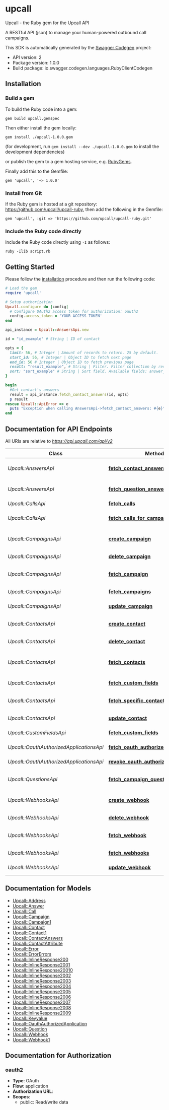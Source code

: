 # upcall

Upcall - the Ruby gem for the Upcall API

A RESTful API (json) to manage your human-powered outbound call campaigns.

This SDK is automatically generated by the [Swagger Codegen](https://github.com/swagger-api/swagger-codegen) project:

- API version: 2
- Package version: 1.0.0
- Build package: io.swagger.codegen.languages.RubyClientCodegen

## Installation

### Build a gem

To build the Ruby code into a gem:

```shell
gem build upcall.gemspec
```

Then either install the gem locally:

```shell
gem install ./upcall-1.0.0.gem
```
(for development, run `gem install --dev ./upcall-1.0.0.gem` to install the development dependencies)

or publish the gem to a gem hosting service, e.g. [RubyGems](https://rubygems.org/).

Finally add this to the Gemfile:

    gem 'upcall', '~> 1.0.0'

### Install from Git

If the Ruby gem is hosted at a git repository: https://github.com/upcall/upcall-ruby, then add the following in the Gemfile:

    gem 'upcall', :git => 'https://github.com/upcall/upcall-ruby.git'

### Include the Ruby code directly

Include the Ruby code directly using `-I` as follows:

```shell
ruby -Ilib script.rb
```

## Getting Started

Please follow the [installation](#installation) procedure and then run the following code:
```ruby
# Load the gem
require 'upcall'

# Setup authorization
Upcall.configure do |config|
  # Configure OAuth2 access token for authorization: oauth2
  config.access_token = 'YOUR ACCESS TOKEN'
end

api_instance = Upcall::AnswersApi.new

id = "id_example" # String | ID of contact

opts = { 
  limit: 56, # Integer | Amount of records to return. 25 by default.
  start_id: 56, # Integer | Object ID to fetch next page
  end_id: 56 # Integer | Object ID to fetch previous page
  result: "result_example", # String | Filter. Filter collection by result
  sort: "sort_example" # String | Sort field. Available fields: answer_type, created_at
}

begin
  #Get contact's answers
  result = api_instance.fetch_contact_answers(id, opts)
  p result
rescue Upcall::ApiError => e
  puts "Exception when calling AnswersApi->fetch_contact_answers: #{e}"
end

```

## Documentation for API Endpoints

All URIs are relative to *https://api.upcall.com/api/v2*

Class | Method | HTTP request | Description
------------ | ------------- | ------------- | -------------
*Upcall::AnswersApi* | [**fetch_contact_answers**](docs/AnswersApi.md#fetch_contact_answers) | **GET** /contacts/{id}/answers | Get contact's answers
*Upcall::AnswersApi* | [**fetch_question_answers**](docs/AnswersApi.md#fetch_question_answers) | **GET** /questions/{id}/answers | Get question's answers
*Upcall::CallsApi* | [**fetch_calls**](docs/CallsApi.md#fetch_calls) | **GET** /calls | Get all calls
*Upcall::CallsApi* | [**fetch_calls_for_campaign**](docs/CallsApi.md#fetch_calls_for_campaign) | **GET** /campaigns/{id}/calls | Get all calls for a campaign
*Upcall::CampaignsApi* | [**create_campaign**](docs/CampaignsApi.md#create_campaign) | **POST** /campaigns | Create a new campaign
*Upcall::CampaignsApi* | [**delete_campaign**](docs/CampaignsApi.md#delete_campaign) | **DELETE** /campaigns/{id} | Delete a campaign
*Upcall::CampaignsApi* | [**fetch_campaign**](docs/CampaignsApi.md#fetch_campaign) | **GET** /campaigns/{id} | Get a specific campaign
*Upcall::CampaignsApi* | [**fetch_campaigns**](docs/CampaignsApi.md#fetch_campaigns) | **GET** /campaigns | Get all campaigns
*Upcall::CampaignsApi* | [**update_campaign**](docs/CampaignsApi.md#update_campaign) | **PATCH** /campaigns/{id} | Update a campaign
*Upcall::ContactsApi* | [**create_contact**](docs/ContactsApi.md#create_contact) | **POST** /campaigns/{id}/contacts | Add a contact to a campaign
*Upcall::ContactsApi* | [**delete_contact**](docs/ContactsApi.md#delete_contact) | **DELETE** /contacts/{id} | Delete contact
*Upcall::ContactsApi* | [**fetch_contacts**](docs/ContactsApi.md#fetch_contacts) | **GET** /campaigns/{id}/contacts | Get contacts for a campaign
*Upcall::ContactsApi* | [**fetch_custom_fields**](docs/ContactsApi.md#fetch_custom_fields) | **GET** /contacts/{id}/custom_fields | Get custom fields
*Upcall::ContactsApi* | [**fetch_specific_contact**](docs/ContactsApi.md#fetch_specific_contact) | **GET** /contacts/{id} | Get a specific contact
*Upcall::ContactsApi* | [**update_contact**](docs/ContactsApi.md#update_contact) | **PATCH** /contacts/{id} | Update a contact
*Upcall::CustomFieldsApi* | [**fetch_custom_fields**](docs/CustomFieldsApi.md#fetch_custom_fields) | **GET** /contacts/{id}/custom_fields | Get custom fields
*Upcall::OauthAuthorizedApplicationsApi* | [**fetch_oauth_authorized_applications**](docs/OauthAuthorizedApplicationsApi.md#fetch_oauth_authorized_applications) | **GET** /oauth/authorized_applications | 
*Upcall::OauthAuthorizedApplicationsApi* | [**revoke_oauth_authorized_application**](docs/OauthAuthorizedApplicationsApi.md#revoke_oauth_authorized_application) | **DELETE** /oauth/authorized_applications/{id} | 
*Upcall::QuestionsApi* | [**fetch_campaign_questions**](docs/QuestionsApi.md#fetch_campaign_questions) | **GET** /campaigns/{id}/questions | Get campaign's questions
*Upcall::WebhooksApi* | [**create_webhook**](docs/WebhooksApi.md#create_webhook) | **POST** /webhooks | Create a new webhook
*Upcall::WebhooksApi* | [**delete_webhook**](docs/WebhooksApi.md#delete_webhook) | **DELETE** /webhooks/{id} | Delete a webhook
*Upcall::WebhooksApi* | [**fetch_webhook**](docs/WebhooksApi.md#fetch_webhook) | **GET** /webhooks/{id} | Get a specific webhook
*Upcall::WebhooksApi* | [**fetch_webhooks**](docs/WebhooksApi.md#fetch_webhooks) | **GET** /webhooks | Get all webhooks
*Upcall::WebhooksApi* | [**update_webhook**](docs/WebhooksApi.md#update_webhook) | **PATCH** /webhooks/{id} | Update a webhook


## Documentation for Models

 - [Upcall::Address](docs/Address.md)
 - [Upcall::Answer](docs/Answer.md)
 - [Upcall::Call](docs/Call.md)
 - [Upcall::Campaign](docs/Campaign.md)
 - [Upcall::Campaign1](docs/Campaign1.md)
 - [Upcall::Contact](docs/Contact.md)
 - [Upcall::Contact1](docs/Contact1.md)
 - [Upcall::ContactAnswers](docs/ContactAnswers.md)
 - [Upcall::ContactAttribute](docs/ContactAttribute.md)
 - [Upcall::Error](docs/Error.md)
 - [Upcall::ErrorErrors](docs/ErrorErrors.md)
 - [Upcall::InlineResponse200](docs/InlineResponse200.md)
 - [Upcall::InlineResponse2001](docs/InlineResponse2001.md)
 - [Upcall::InlineResponse20010](docs/InlineResponse20010.md)
 - [Upcall::InlineResponse2002](docs/InlineResponse2002.md)
 - [Upcall::InlineResponse2003](docs/InlineResponse2003.md)
 - [Upcall::InlineResponse2004](docs/InlineResponse2004.md)
 - [Upcall::InlineResponse2005](docs/InlineResponse2005.md)
 - [Upcall::InlineResponse2006](docs/InlineResponse2006.md)
 - [Upcall::InlineResponse2007](docs/InlineResponse2007.md)
 - [Upcall::InlineResponse2008](docs/InlineResponse2008.md)
 - [Upcall::InlineResponse2009](docs/InlineResponse2009.md)
 - [Upcall::Keyvalue](docs/Keyvalue.md)
 - [Upcall::OauthAuthorizedApplication](docs/OauthAuthorizedApplication.md)
 - [Upcall::Question](docs/Question.md)
 - [Upcall::Webhook](docs/Webhook.md)
 - [Upcall::Webhook1](docs/Webhook1.md)


## Documentation for Authorization


### oauth2

- **Type**: OAuth
- **Flow**: application
- **Authorization URL**: 
- **Scopes**: 
  - public: Read/write data

